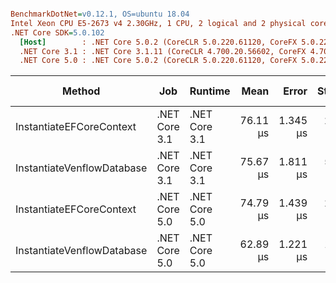 ``` ini

BenchmarkDotNet=v0.12.1, OS=ubuntu 18.04
Intel Xeon CPU E5-2673 v4 2.30GHz, 1 CPU, 2 logical and 2 physical cores
.NET Core SDK=5.0.102
  [Host]        : .NET Core 5.0.2 (CoreCLR 5.0.220.61120, CoreFX 5.0.220.61120), X64 RyuJIT
  .NET Core 3.1 : .NET Core 3.1.11 (CoreCLR 4.700.20.56602, CoreFX 4.700.20.56604), X64 RyuJIT
  .NET Core 5.0 : .NET Core 5.0.2 (CoreCLR 5.0.220.61120, CoreFX 5.0.220.61120), X64 RyuJIT


```
|                     Method |           Job |       Runtime |     Mean |    Error |   StdDev |   Median |  Gen 0 | Gen 1 | Gen 2 | Allocated |
|--------------------------- |-------------- |-------------- |---------:|---------:|---------:|---------:|-------:|------:|------:|----------:|
|   InstantiateEFCoreContext | .NET Core 3.1 | .NET Core 3.1 | 76.11 μs | 1.345 μs | 2.134 μs | 76.03 μs | 1.4648 |     - |     - |  39.12 KB |
| InstantiateVenflowDatabase | .NET Core 3.1 | .NET Core 3.1 | 75.67 μs | 1.811 μs | 5.254 μs | 73.85 μs | 1.3428 |     - |     - |   37.1 KB |
|   InstantiateEFCoreContext | .NET Core 5.0 | .NET Core 5.0 | 74.79 μs | 1.439 μs | 2.109 μs | 74.50 μs | 1.7090 |     - |     - |   45.2 KB |
| InstantiateVenflowDatabase | .NET Core 5.0 | .NET Core 5.0 | 62.89 μs | 1.221 μs | 1.864 μs | 62.89 μs | 1.3428 |     - |     - |  37.13 KB |
